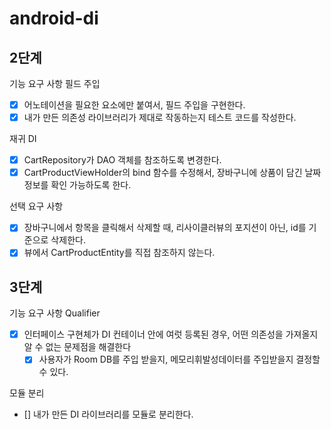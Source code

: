 # android-di

## 2단계

기능 요구 사항
필드 주입

- [x] 어노테이션을 필요한 요소에만 붙여서, 필드 주입을 구현한다.
- [x] 내가 만든 의존성 라이브러리가 제대로 작동하는지 테스트 코드를 작성한다.

재귀 DI

- [x] CartRepository가 DAO 객체를 참조하도록 변경한다.
- [x] CartProductViewHolder의 bind 함수를 수정해서, 장바구니에 상품이 담긴 날짜 정보를 확인 가능하도록 한다.

선택 요구 사항

- [x] 장바구니에서 항목을 클릭해서 삭제할 때, 리사이클러뷰의 포지션이 아닌, id를 기준으로 삭제한다.
- [x] 뷰에서 CartProductEntity를 직접 참조하지 않는다.

## 3단계

기능 요구 사항
Qualifier

- [x] 인터페이스 구현체가 DI 컨테이너 안에 여럿 등록된 경우, 어떤 의존성을 가져올지 알 수 없는 문제점을 해결한다
    - [x] 사용자가 Room DB를 주입 받을지, 메모리휘발성데이터를 주입받을지 결정할 수 있다.

모듈 분리

- [] 내가 만든 DI 라이브러리를 모듈로 분리한다.